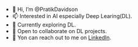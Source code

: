 - 👋 Hi, I’m @PratikDavidson
- 📫 Interested in AI especially Deep Learing(DL).
- 🌱 Currently exploring DL.
- 👀 Open to collaborate on DL projects.
- 💞️ Yon can reach out to me on [LinkedIn](https://www.linkedin.com/in/pratik-davidson-107732215/).

